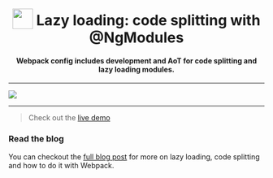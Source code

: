 <h1 align="center">
<img width="40" valign="bottom" src="https://angular.io/assets/images/logos/angular/angular.svg">
Lazy loading: code splitting with @NgModules
</h1>
<h4 align="center">Webpack config includes development and AoT for code splitting and lazy loading modules.</h4>

---

<a href="https://ultimatecourses.com" target="_blank"><img src="https://ultimatecourses.com/assets/img/banners/ultimate-angular-github.svg"></a>

---

> Check out the [live demo](https://toddmotto.com/angular-lazy-load-demo/)

### Read the blog

You can checkout the [full blog post](https://toddmotto.com/lazy-loading-angular-code-splitting-webpack) for more on lazy loading, code splitting and how to do it with Webpack.

